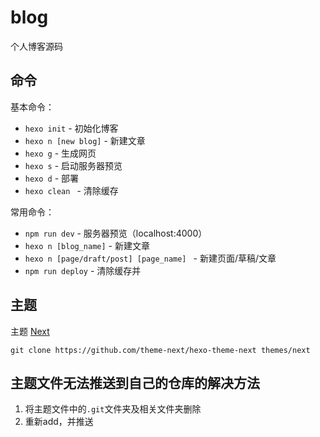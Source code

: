 # blog
个人博客源码

## 命令

基本命令：
- `hexo init` - 初始化博客
- `hexo n [new blog]` - 新建文章
- `hexo g` - 生成网页
- `hexo s` - 启动服务器预览
- `hexo d` - 部署
- `hexo clean ` - 清除缓存

常用命令：

- `npm run dev` - 服务器预览（localhost:4000）
- `hexo n [blog_name]` - 新建文章
- `hexo n [page/draft/post] [page_name] ` - 新建页面/草稿/文章
- `npm run deploy` - 清除缓存并

## 主题

主题 [Next](https://github.com/theme-next/hexo-theme-next)

```
git clone https://github.com/theme-next/hexo-theme-next themes/next
```

## 主题文件无法推送到自己的仓库的解决方法

1. 将主题文件中的`.git`文件夹及相关文件夹删除
2. 重新add，并推送
